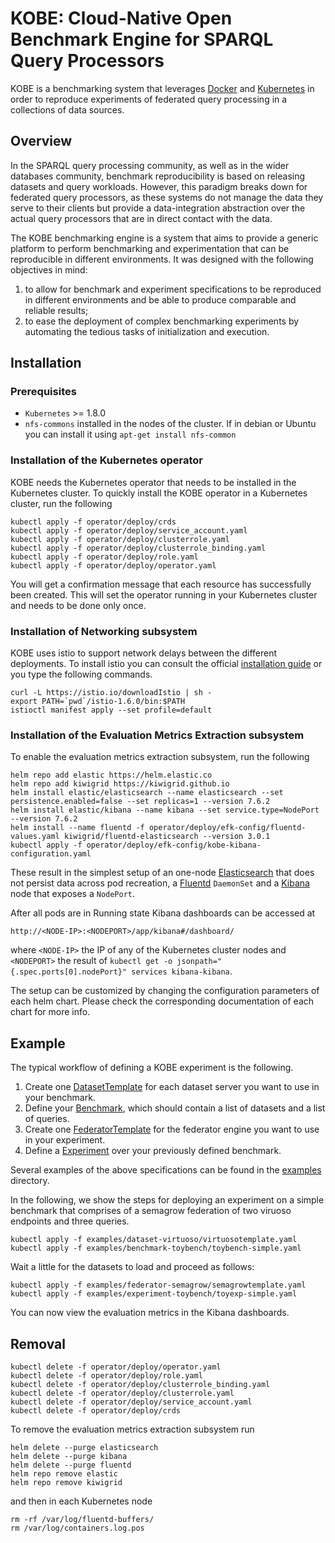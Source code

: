 # KOBE: Cloud-Native Open Benchmark Engine for SPARQL Query Processors

KOBE is a benchmarking system that leverages
[Docker](https://docker.io) and [Kubernetes](https://kubernetes.io) in
order to reproduce experiments of federated query processing in a
collections of data sources.

## Overview

In the SPARQL query processing community, as well as in the wider
databases community, benchmark reproducibility is based on releasing
datasets and query workloads. However, this paradigm breaks down for
federated query processors, as these systems do not manage the data
they serve to their clients but provide a data-integration abstraction
over the actual query processors that are in direct contact with the
data.

The KOBE benchmarking engine is a system that aims to provide a
generic platform to perform benchmarking and experimentation that can
be reproducible in different environments. It was designed with the
following objectives in mind:

1. to allow for benchmark and experiment specifications to be
   reproduced in different environments and be able to produce
   comparable and reliable results;
2. to ease the deployment of complex benchmarking experiments by
   automating the tedious tasks of initialization and execution.

## Installation

### Prerequisites

- `Kubernetes` >= 1.8.0
- `nfs-commons` installed in the nodes of the cluster. If in debian or
   Ubuntu you can install it using `apt-get install nfs-common`

### Installation of the Kubernetes operator

KOBE needs the Kubernetes operator that needs to be installed in the
Kubernetes cluster. To quickly install the KOBE operator in a
Kubernetes cluster, run the following

```
kubectl apply -f operator/deploy/crds
kubectl apply -f operator/deploy/service_account.yaml
kubectl apply -f operator/deploy/clusterrole.yaml
kubectl apply -f operator/deploy/clusterrole_binding.yaml
kubectl apply -f operator/deploy/role.yaml
kubectl apply -f operator/deploy/operator.yaml
```

You will get a confirmation message that each resource has
successfully been created.
This will set the operator running in your Kubernetes cluster and
needs to be done only once.

### Installation of Networking subsystem

KOBE uses istio to support network delays between the different 
deployments. To install istio you can consult the official 
[installation guide](https://istio.io/docs/setup/getting-started/) 
or you type the following commands.

```
curl -L https://istio.io/downloadIstio | sh -
export PATH=`pwd`/istio-1.6.0/bin:$PATH
istioctl manifest apply --set profile=default
```

### Installation of the Evaluation Metrics Extraction subsystem

To enable the evaluation metrics extraction subsystem, run the following
```
helm repo add elastic https://helm.elastic.co
helm repo add kiwigrid https://kiwigrid.github.io
helm install elastic/elasticsearch --name elasticsearch --set persistence.enabled=false --set replicas=1 --version 7.6.2
helm install elastic/kibana --name kibana --set service.type=NodePort --version 7.6.2
helm install --name fluentd -f operator/deploy/efk-config/fluentd-values.yaml kiwigrid/fluentd-elasticsearch --version 3.0.1
kubectl apply -f operator/deploy/efk-config/kobe-kibana-configuration.yaml
```

These result in the simplest setup of an one-node
[Elasticsearch](https://github.com/elastic/helm-charts/blob/master/elasticsearch)
that does not persist data across pod recreation, a
[Fluentd](https://github.com/kiwigrid/helm-charts/tree/master/charts/fluentd-elasticsearch)
`DaemonSet` and a
[Kibana](https://github.com/elastic/helm-charts/tree/master/kibana)
node that exposes a `NodePort`. 

After all pods are in Running state Kibana dashboards can be accessed
at 
```
http://<NODE-IP>:<NODEPORT>/app/kibana#/dashboard/
``` 
where `<NODE-IP>` the IP of any of the Kubernetes cluster nodes and
`<NODEPORT>` the result of `kubectl get -o
jsonpath="{.spec.ports[0].nodePort}" services kibana-kibana`.

The setup can be customized by changing the configuration parameters
of each helm chart. Please check the corresponding documentation of
each chart for more info.

## Example

The typical workflow of defining a KOBE experiment is the following.
1. Create one [DatasetTemplate](operator/docs/api.md#datasettemplate)
   for each dataset server you want to use in your benchmark.
2. Define your [Benchmark](operator/docs/api.md#benchmark),
   which should contain a list of datasets and a list of queries.
2. Create one [FederatorTemplate](operator/docs/api.federatortemplate)
   for the federator engine you want to use in your experiment. 
3. Define a [Experiment](docs/api.md#experiment) over your previously defined benchmark.

Several examples of the above specifications can be found in the [examples](examples/) directory.

In the following, we show the steps for deploying an experiment on a simple benchmark that comprises of
a semagrow federation of two viruoso endpoints and three queries.

```
kubectl apply -f examples/dataset-virtuoso/virtuosotemplate.yaml
kubectl apply -f examples/benchmark-toybench/toybench-simple.yaml
```
Wait a little for the datasets to load and proceed as follows:

```
kubectl apply -f examples/federator-semagrow/semagrowtemplate.yaml
kubectl apply -f examples/experiment-toybench/toyexp-simple.yaml
```
You can now view the evaluation metrics in the Kibana dashboards.

## Removal

```
kubectl delete -f operator/deploy/operator.yaml
kubectl delete -f operator/deploy/role.yaml
kubectl delete -f operator/deploy/clusterrole_binding.yaml
kubectl delete -f operator/deploy/clusterrole.yaml
kubectl delete -f operator/deploy/service_account.yaml
kubectl delete -f operator/deploy/crds
```

To remove the evaluation metrics extraction subsystem run
```
helm delete --purge elasticsearch
helm delete --purge kibana
helm delete --purge fluentd
helm repo remove elastic
helm repo remove kiwigrid
```
and then in each Kubernetes node
```
rm -rf /var/log/fluentd-buffers/
rm /var/log/containers.log.pos
```

